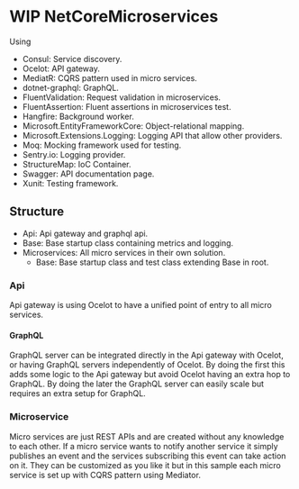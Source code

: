 # WIP NetCoreMicroservices

Using
 - Consul: Service discovery.
 - Ocelot: API gateway.
 - MediatR: CQRS pattern used in micro services.
 - dotnet-graphql: GraphQL.
 - FluentValidation: Request validation in microservices.
 - FluentAssertion: Fluent assertions in microservices test.
 - Hangfire: Background worker.
 - Microsoft.EntityFrameworkCore: Object-relational mapping.
 - Microsoft.Extensions.Logging: Logging API that allow other providers.
 - Moq: Mocking framework used for testing.
 - Sentry.io: Logging provider.
 - StructureMap: IoC Container.
 - Swagger: API documentation page.
 - Xunit: Testing framework.


## Structure
 - Api: Api gateway and graphql api.
 - Base: Base startup class containing metrics and logging.
 - Microservices: All micro services in their own solution.
   - Base: Base startup class and test class extending Base in root.

### Api
Api gateway is using Ocelot to have a unified point of entry to all micro services.

#### GraphQL
GraphQL server can be integrated directly in the Api gateway with Ocelot, or having GraphQL servers independently of Ocelot.
By doing the first this adds some logic to the Api gateway but avoid Ocelot having an extra hop to GraphQL.
By doing the later the GraphQL server can easily scale but requires an extra setup for GraphQL.

### Microservice
Micro services are just REST APIs and are  created without any knowledge to each other. If a micro service wants to notify another service it simply publishes an event and the services subscribing this event can take action on it.
They can be customized as you like it but in this sample each micro service is set up with CQRS pattern using Mediator.